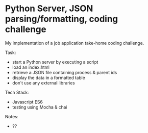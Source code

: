 # Python Server, JSON parsing/formatting, coding challenge

My implementation of a job application take-home coding challenge.

Task:

- start a Python server by executing a script
- load an index.html
- retrieve a JSON file containing process & parent ids
- display the data in a formatted table
- don't use any external libraries


Tech Stack:

- Javascript ES6
- testing using Mocha & chai


Notes:

- ??

 
